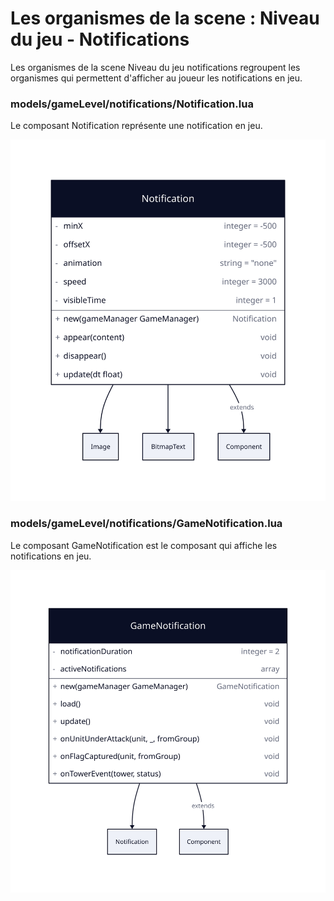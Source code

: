 # Les organismes de la scene : Niveau du jeu - Notifications

Les organismes de la scene Niveau du jeu notifications regroupent les organismes qui permettent d'afficher au joueur les
notifications en jeu.

### models/gameLevel/notifications/Notification.lua

Le composant Notification représente une notification en jeu.

<img src="./notification.svg">

### models/gameLevel/notifications/GameNotification.lua

Le composant GameNotification est le composant qui affiche les notifications en jeu.

<img src="./game-notification.svg">